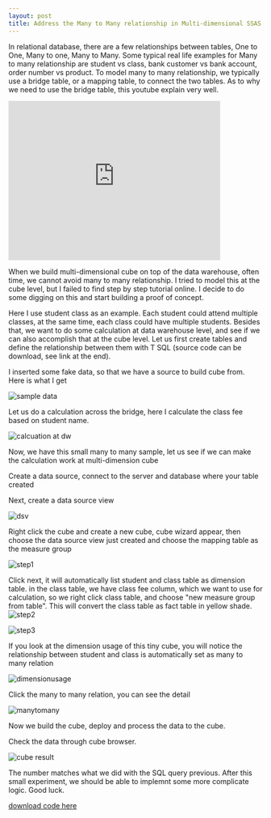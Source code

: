 ```yaml
---
layout: post
title: Address the Many to Many relationship in Multi-dimensional SSAS cube
---
```


In relational database, there are a few relationships between tables, One to One, Many to one, Many to Many. Some typical real life examples for Many to many relationship are student vs class, bank customer vs bank account, order number vs product. To model many to many relationship, we typically use a bridge table, or a mapping table, to connect the two tables.  As to why we need to use the bridge table, this youtube explain very well.

<iframe width="420" height="315" src="https://www.youtube.com/watch?v=JgW43deaex8" frameborder="0" allowfullscreen></iframe>

When we build multi-dimensional cube on top of the data warehouse, often time, we cannot avoid many to many relationship. I tried to model this at the cube level, but I failed to find step by step tutorial online.  I decide to do some digging on this and start building a proof of concept. 

Here I use student class as an example. Each student could attend multiple classes, at the same time, each class could have multiple students. Besides that, we want to do some calculation at data warehouse level, and see if we can also accomplish that at the cube level.
Let us first create tables and define the relationship between them with T SQL  (source code can be download, see link at the end).

I inserted some fake data, so that we have a source to build cube from. Here is what I get 

<img src="/images/blog3/data_in_table.PNG" alt="sample data">

Let us do a calculation across the bridge, here I calculate the class fee based on student name. 

<img src="/images/blog3/DW_calculation.PNG" alt="calcuation at dw">

Now, we have this small many to many sample, let us see if we can make the calculation work at multi-dimension cube

Create a data source, connect to the server and database where your table created 

Next, create a data source view

<img src="/images/blog3/dsv.PNG" alt="dsv">

Right click the cube and create a new cube, cube wizard appear, then choose the data source view just created and choose the mapping table as the measure group 

<img src="/images/blog3/create_cube1.PNG" alt="step1">

Click next, it will automatically list student and class table as dimension table. in the class table, we have class fee column, which we want to use for calculation, so we right click class table, and choose "new measure group from table". This will convert the class table as fact table in yellow shade.
<img src="/images/blog3/create_cube2.PNG" alt="step2">

<img src="/images/blog3/create_cube3.PNG" alt="step3">

If you look at the dimension usage of this tiny cube, you will notice the relationship between student and class is automatically set as many to many relation 

<img src="/images/blog3/dimensionusage.PNG" alt="dimensionusage">

Click the many to many relation, you can see the detail 

<img src="/images/blog3/manytomany.PNG" alt="manytomany">

Now we build the cube, deploy and process the data to the cube.

Check the data through cube browser.

<img src="/images/blog3/cube1.PNG" alt="cube result">

The number matches what we did with the SQL query previous.  After this small experiment, we should be able to implemnt some more complicate logic. Good luck.


<a href="/Files/student_class_table_script.sql">download code here</a>

